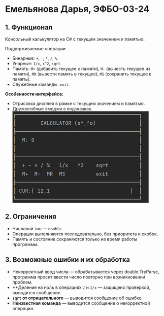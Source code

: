 ﻿# Емельянова Дарья, ЭФБО-03-24

## 1. Функционал
Консольный калькулятор на C# с текущим значением и памятью.

Поддерживаемые операции:
- Бинарные: `+`, `-`, `*`, `/`, `%`.
- Унарные: `1/x`, `x^2`, `sqrt`.
- Память: `M+` (добавить текущее к памяти),
  `M-` (вычесть текущее из памяти), 
  `MR` (вывести память в текущее), 
  `MS` (сохранить текущее в память).
- Служебные команды: `exit`.

**Особенности интерфейса:**
- Отрисовка дисплея в рамке с текущим значением и памятью.
- Дружелюбные эмоджи в подсказках.
  ![Пример](1.png)

## 2. Ограничения
- Числовой тип — `double`.
- Операции выполняются последовательно, без приоритета и скобок.
- Память и состояние сохраняются только на время работы программы.

## 3. Возможные ошибки и их обработка
- Некорректный ввод числа — обрабатывается через double.TryParse, программа просит ввести число повторно при возникновении проблем.
- **Деление на ноль в операциях `/` и `1/x`  — защищено проверкой, выводится сообщение.
- **`sqrt` от отрицательного** — выводится сообщение об ошибке.
- **Неизвестная команда** — выводится сообщение о некорректной операции.
